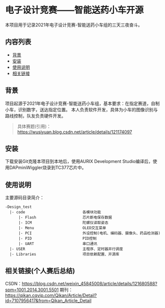 电子设计竞赛——智能送药小车开源
=========
本项目用于记录2021年电子设计竞赛-智能送药小车组的三天三夜奋斗。
## 内容列表

- [背景](##背景)
- [安装](##安装)
- [使用说明](##使用说明)
- [相关链接](##示例)

## 背景
项目起源于2021年电子设计竞赛-智能送药小车组，基本要求：在指定赛道，自制小车，识别数字，送达指定位置。
本人负责软件开发，具体为小车的图像识别与路线控制，队友负责硬件开发。
> 具体赛题(引用)：https://wusiyuan.blog.csdn.net/article/details/121174097


## 安装
下载安装Git克隆本项目到本地后，使用AURIX Development Studio编译后，使用DAPminiWiggler烧录到TC377芯片中。

## 使用说明
主要源码目录简介：
```
-Design_test
  |- code                          各模块功能
      |- Flash                     芯片断电保存数据
      |- ICM                       陀螺仪读取姿态
      |- Menu                      OLED交互菜单
      |- PCI                       外设控制(电机、编码器、摄像头、药品检测器)
      |- PID                       PID控制
      |- UART                      串口通讯
  |- USER                          主程序、定时器并行调度
  |- Libraries                     项目依赖配置、开源库
```

## 相关链接(个人赛后总结)

CSDN：https://blog.csdn.net/weixin_45845008/article/details/121680588?spm=1001.2014.3001.5501
期刊：https://qikan.cqvip.com/Qikan/Article/Detail?id=7107956417&from=Qikan_Article_Detail
